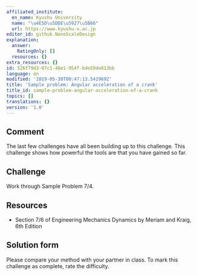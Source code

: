 ```yaml
---
affiliated_institute:
  en_name: Kyushu University
  name: "\u4E5D\u5DDE\u5927\u5B66"
  url: https://www.kyushu-u.ac.jp
editor_id: github.NanoScaleDesign
explanation:
  answer:
    RatingOnly: []
  resources: {}
extra_resources: {}
id: 526f79d3-07c1-48e1-954f-bde59de813bb
language: en
modified: '2019-05-30T00:47:13.542969Z'
title: 'Sample problem: Angular acceleration of a crank'
title_id: sample-problem-angular-acceleration-of-a-crank
topics: []
translations: {}
version: '1.0'
---
```


## Comment
The last few challenges have all been building up to this challenge. This challenge shows how powerful the tools are that you have gained so far.

## Challenge
Work through Sample Problem 7/4.


## Resources
- Section 7/6 of Engineering Mechanics Dynamics by Meriam and Kraig, 6th Edition


## Solution form
Please compare your method with your partner in class.
To mark this challenge as complete, rate the difficulty.
